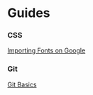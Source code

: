 # Guides

### CSS

[Importing Fonts on Google](./import-fonts)

### Git

[Git Basics](GIT_BASICS.md)
